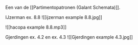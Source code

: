 Een van de [[Partimentopatronen (Galant Schemata)]].

IJzerman ex. 8.8
![[ijzerman example 8.8.jpg]]

![[hacopa example 8.8.mp3]]

Gjerdingen ex. 4.2 en ex. 4.3
![[Gjerdingen example 4.3.jpg]]
